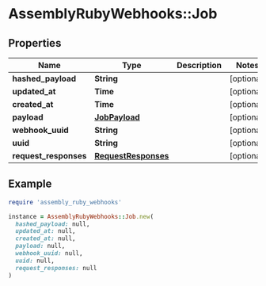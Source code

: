 # AssemblyRubyWebhooks::Job

## Properties

| Name | Type | Description | Notes |
| ---- | ---- | ----------- | ----- |
| **hashed_payload** | **String** |  | [optional] |
| **updated_at** | **Time** |  | [optional] |
| **created_at** | **Time** |  | [optional] |
| **payload** | [**JobPayload**](JobPayload.md) |  | [optional] |
| **webhook_uuid** | **String** |  | [optional] |
| **uuid** | **String** |  | [optional] |
| **request_responses** | [**RequestResponses**](RequestResponses.md) |  | [optional] |

## Example

```ruby
require 'assembly_ruby_webhooks'

instance = AssemblyRubyWebhooks::Job.new(
  hashed_payload: null,
  updated_at: null,
  created_at: null,
  payload: null,
  webhook_uuid: null,
  uuid: null,
  request_responses: null
)
```


